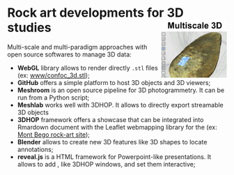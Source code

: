 # **Rock art** developments for 3D studies<img src="www/prj_rockart.png" width='150px' align="right"/>

Multi-scale and multi-paradigm approaches with open source softwares to manage 3D data:

* **WebGL** library allows to render directly `.stl` files (ex: [www/confoc_3d.stl](https://github.com/zoometh/rockart/blob/main/www/confoc_3d.stl));
* **GitHub** offers a simple platform to host 3D objects and 3D viewers;
* **Meshroom** is an open source pipeline for 3D photogrammetry. It can be run from a Python script;
* **Meshlab** works well with 3DHOP. It allows to directly export streamable 3D objects
* **3DHOP** framework offers a showcase that can be integrated into Rmardown document with the Leaflet webmapping library for the (ex: [Mont Bego rock-art site](https://zoometh.github.io/rockart/));
* **Blender** allows to create new 3D features like 3D shapes to locate annotations;
* **reveal.js** is a HTML framework for Powerpoint-like presentations. It allows to add <iframes>, like 3DHOP windows, and set them interactive;
  
  